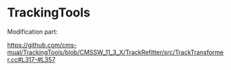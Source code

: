 # TrackingTools

Modification part:

https://github.com/cms-mual/TrackingTools/blob/CMSSW_11_3_X/TrackRefitter/src/TrackTransformer.cc#L317-#L357
